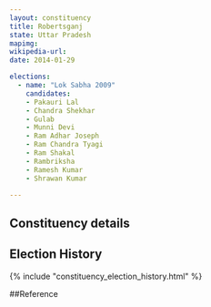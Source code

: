 ```yaml
---
layout: constituency
title: Robertsganj
state: Uttar Pradesh
mapimg: 
wikipedia-url: 
date: 2014-01-29

elections: 
  - name: "Lok Sabha 2009"
    candidates: 
    - Pakauri Lal 
    - Chandra Shekhar 
    - Gulab 
    - Munni Devi 
    - Ram Adhar Joseph 
    - Ram Chandra Tyagi 
    - Ram Shakal 
    - Rambriksha 
    - Ramesh Kumar 
    - Shrawan Kumar 

---
```

## Constituency details


## Election History
{% include "constituency_election_history.html" %}

##Reference

